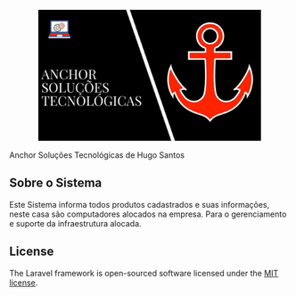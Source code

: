 <p align="center"><img  src="resources/images/anchor.jpg" width="400"></p>

<a>Anchor Soluções Tecnológicas</a> de Hugo Santos


## Sobre o Sistema 

Este Sistema informa todos produtos cadastrados e suas informações, neste casa são computadores alocados na empresa. Para o gerenciamento e suporte da infraestrutura alocada.


    

## License

The Laravel framework is open-sourced software licensed under the [MIT license](https://opensource.org/licenses/MIT).

